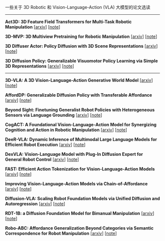 一些关于 3D Robotic 和 Vision-Language-Action (VLA) 大模型的论文选读

-----

**Act3D: 3D Feature Field Transformers for Multi-Task Robotic Manipulation**
[[arxiv](https://arxiv.org/abs/2306.17817)]
[[note](Act3D.html)]

**3D-MVP: 3D Multiview Pretraining for Robotic Manipulation**
[[arxiv](https://arxiv.org/abs/2406.18158)]
[[note](3DMVP.html)]

**3D Diffuser Actor: Policy Diffusion with 3D Scene Representations**
[[arxiv](https://arxiv.org/abs/2402.10885)]
[[note](3DDA.html)]

**3D Diffusion Policy: Generalizable Visuomotor Policy Learning via Simple 3D Representations**
[[arxiv](https://arxiv.org/abs/2403.03954)]
[[note](3DDP.html)]

-------

**3D-VLA: A 3D Vision-Language-Action Generative World Model**
[[arxiv](https://arxiv.org/abs/2403.09631)]
[[note](3DVLA.html)]

**AffordDP: Generalizable Diffusion Policy with Transferable Affordance**
[[arxiv](https://arxiv.org/abs/2412.03142)]
[[note](AffordDP.html)]

**Beyond Sight: Finetuning Generalist Robot Policies with Heterogeneous Sensors via Language Grounding**
[[arxiv](https://arxiv.org/abs/2501.04693)]
[[note](BS.html)]

**CogACT: A Foundational Vision-Language-Action Model for Synergizing Cognition and Action in Robotic Manipulation**
[[arxiv](https://arxiv.org/abs/2411.19650)]
[[note](CogACT.html)]

**DeeR-VLA: Dynamic Inference of Multimodal Large Language Models for Efficient Robot Execution**
[[arxiv](https://arxiv.org/abs/2411.02359)]
[[note](DeeRVLA.html)]

**DexVLA: Vision-Language Model with Plug-In Diffusion Expert for General Robot Control**
[[arxiv](https://arxiv.org/abs/2502.05855)]
[[note](DexVLA.html)]

**FAST: Efficient Action Tokenization for Vision-Language-Action Models**
[[arxiv](https://arxiv.org/abs/2501.09747)]
[[note](FAST.html)]

**Improving Vision-Language-Action Models via Chain-of-Affordance**
[[arxiv](https://arxiv.org/abs/2412.20451)]
[[note](CoA.html)]

**Diffusion-VLA: Scaling Robot Foundation Models via Unified Diffusion and Autoregression**
[[arxiv](https://arxiv.org/abs/2412.03293)]
[[note](DiVLA.html)]

**RDT-1B: a Diffusion Foundation Model for Bimanual Manipulation**
[[arxiv](https://arxiv.org/abs/2410.07864)]
[[note](RDT1B.html)]

**Robo-ABC: Affordance Generalization Beyond Categories via Semantic Correspondence for Robot Manipulation**
[[arxiv](https://arxiv.org/abs/2401.07487)]
[[note](RoboABC.html)]